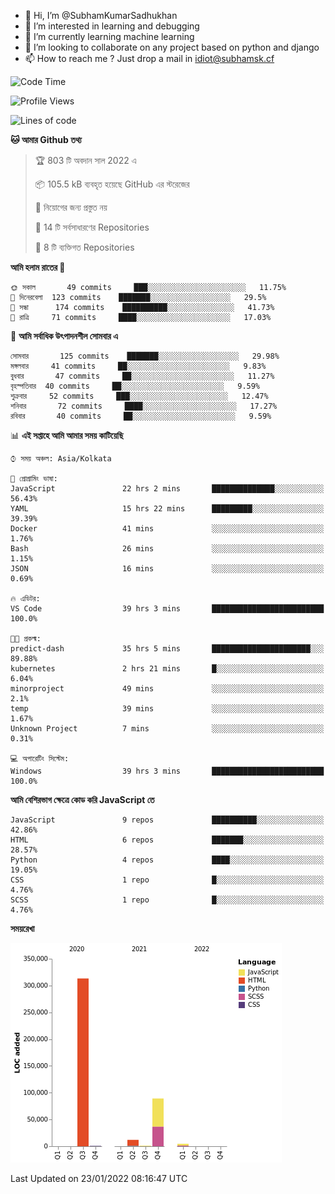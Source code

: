 - 👋 Hi, I’m @SubhamKumarSadhukhan
- 👀 I’m interested in learning and debugging
- 🌱 I’m currently learning machine learning
- 💞️ I’m looking to collaborate on any project based on python and django
- 📫 How to reach me ?
      Just drop a mail in idiot@subhamsk.cf

<!---
SubhamKumarSadhukhan/SubhamKumarSadhukhan is a ✨ special ✨ repository because its `README.md` (this file) appears on your GitHub profile.
You can click the Preview link to take a look at your changes.
--->


<!--START_SECTION:waka-->
![Code Time](http://img.shields.io/badge/Code%20Time-127%20hrs%2036%20mins-blue)

![Profile Views](http://img.shields.io/badge/%E0%A6%AA%E0%A7%8D%E0%A6%B0%E0%A7%8B%E0%A6%AB%E0%A6%BE%E0%A6%87%E0%A6%B2%20%E0%A6%A6%E0%A6%B0%E0%A7%8D%E0%A6%B6%E0%A6%A8-6-blue)

![Lines of code](https://img.shields.io/badge/%E0%A6%B9%E0%A7%8D%E0%A6%AF%E0%A6%BE%E0%A6%B2%E0%A7%8B%20%E0%A6%93%E0%A6%AF%E0%A6%BC%E0%A6%BE%E0%A6%B0%E0%A7%8D%E0%A6%B2%E0%A7%8D%E0%A6%A1%20%E0%A6%A5%E0%A7%87%E0%A6%95%E0%A7%87%20%E0%A6%86%E0%A6%AE%E0%A6%BF%20%E0%A6%B2%E0%A6%BF%E0%A6%96%E0%A7%87%E0%A6%9B%E0%A6%BF-421%20Thousand%20%E0%A6%95%E0%A7%8B%E0%A6%A1%E0%A7%87%E0%A6%B0%20%E0%A6%B2%E0%A6%BE%E0%A6%87%E0%A6%A8-blue)

**🐱 আমার Github তথ্য** 

> 🏆 803 টি অবদান সাল 2022 এ
 > 
> 📦 105.5 kB ব্যবহৃত হয়েছে GitHub এর স্টরেজের 
 > 
> 🚫 নিয়োগের জন্য প্রস্তুত নয়
 > 
> 📜 14 টি সর্বসাধারণের Repositories 
 > 
> 🔑 8 টি ব্যক্তিগত Repositories  
 > 
**আমি হলাম রাতের 🦉** 

```text
🌞 সকাল       49 commits     ███░░░░░░░░░░░░░░░░░░░░░░   11.75% 
🌆 দিনেরবেলা  123 commits    ███████░░░░░░░░░░░░░░░░░░   29.5% 
🌃 সন্ধা      174 commits    ██████████░░░░░░░░░░░░░░░   41.73% 
🌙 রাত্রি     71 commits     ████░░░░░░░░░░░░░░░░░░░░░   17.03%

```
📅 **আমি সর্বাধিক উৎপাদনশীল সোমবার এ** 

```text
সোমবার       125 commits    ███████░░░░░░░░░░░░░░░░░░   29.98% 
মঙ্গলবার     41 commits     ██░░░░░░░░░░░░░░░░░░░░░░░   9.83% 
বুধবার       47 commits     ██░░░░░░░░░░░░░░░░░░░░░░░   11.27% 
বৃহস্পতিবার  40 commits     ██░░░░░░░░░░░░░░░░░░░░░░░   9.59% 
শুক্রবার     52 commits     ███░░░░░░░░░░░░░░░░░░░░░░   12.47% 
শনিবার       72 commits     ████░░░░░░░░░░░░░░░░░░░░░   17.27% 
রবিবার       40 commits     ██░░░░░░░░░░░░░░░░░░░░░░░   9.59%

```


📊 **এই সপ্তাহে আমি আমার সময় কাটিয়েছি** 

```text
⌚︎ সময় অঞ্চল: Asia/Kolkata

💬 প্রোগ্রামিং ভাষা: 
JavaScript               22 hrs 2 mins       ██████████████░░░░░░░░░░░   56.43% 
YAML                     15 hrs 22 mins      █████████░░░░░░░░░░░░░░░░   39.39% 
Docker                   41 mins             ░░░░░░░░░░░░░░░░░░░░░░░░░   1.76% 
Bash                     26 mins             ░░░░░░░░░░░░░░░░░░░░░░░░░   1.15% 
JSON                     16 mins             ░░░░░░░░░░░░░░░░░░░░░░░░░   0.69%

🔥 এডিটর: 
VS Code                  39 hrs 3 mins       █████████████████████████   100.0%

🐱‍💻 প্রকল্ম: 
predict-dash             35 hrs 5 mins       ██████████████████████░░░   89.88% 
kubernetes               2 hrs 21 mins       █░░░░░░░░░░░░░░░░░░░░░░░░   6.04% 
minorproject             49 mins             ░░░░░░░░░░░░░░░░░░░░░░░░░   2.1% 
temp                     39 mins             ░░░░░░░░░░░░░░░░░░░░░░░░░   1.67% 
Unknown Project          7 mins              ░░░░░░░░░░░░░░░░░░░░░░░░░   0.31%

💻 অপারেটিং সিস্টেম: 
Windows                  39 hrs 3 mins       █████████████████████████   100.0%

```

**আমি বেশিরভাগ ক্ষেত্রে কোড করি JavaScript তে** 

```text
JavaScript               9 repos             ██████████░░░░░░░░░░░░░░░   42.86% 
HTML                     6 repos             ███████░░░░░░░░░░░░░░░░░░   28.57% 
Python                   4 repos             ████░░░░░░░░░░░░░░░░░░░░░   19.05% 
CSS                      1 repo              █░░░░░░░░░░░░░░░░░░░░░░░░   4.76% 
SCSS                     1 repo              █░░░░░░░░░░░░░░░░░░░░░░░░   4.76%

```


**সময়রেখা**

![Chart not found](https://raw.githubusercontent.com/SubhamKumarSadhukhan/SubhamKumarSadhukhan/main/charts/bar_graph.png) 


 Last Updated on 23/01/2022 08:16:47 UTC
<!--END_SECTION:waka-->
